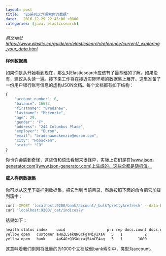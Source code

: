 ```yaml
---
layout: post
title:  "ES系列之六探索你的数据"
date:   2016-12-29 22:45:00 +0800
categories: [java, elasticsearch]
---
```


*原文地址   https://www.elastic.co/guide/en/elasticsearch/reference/current/_exploring_your_data.html*



#### 样例数据集

如果你是从开始看到现在，那么对Elasticsearch应该有了最基础的了解。如果没有，建议从头读一遍。接下来工作将在接近实际环境的数据集上展开。这里准备了一份用户银行账号信息的虚构JSON文档。每个文档都有如下结构：

```javascript
{
    "account_number": 0,
    "balance": 16623,
    "firstname": "Bradshaw",
    "lastname": "Mckenzie",
    "age": 29,
    "gender": "F",
    "address": "244 Columbus Place",
    "employer": "Euron",
    "email": "bradshawmckenzie@euron.com",
    "city": "Hobucken",
    "state": "CO"
}
```

你也许会感到奇怪，这些值和语法看起来很怪异，实际上它们是在[www.json-generator.com](www.json-generator.com)上生成的，这些全都是随机值。

#### 载入样例数据集

你可以从[这里](https://github.com/elastic/elasticsearch/blob/master/docs/src/test/resources/accounts.json?raw=true)下载样例数据集。把它当到当前目录，然后按照下面的命令把它加载到簇中：

```bash
curl -XPOST 'localhost:9200/bank/account/_bulk?pretty&refresh' --data-binary "@accounts.json"
curl 'localhost:9200/_cat/indices?v'
```

结果如下：

```bash
health status index    uuid                   pri rep docs.count docs.deleted store.size pri.store.size
yellow open   customer aHuZLSakQNGcFgTMiyIXaA   5   1          2            0      7.4kb          7.4kb
yellow open   bank     4aK4OrQOSWexaj54oCE4ag   5   1       1000            0    640.2kb        640.2kb
```

这意味着我们刚刚将批量的为1000个文档放倒bank索引中，类型为account。




